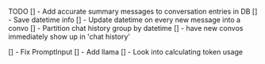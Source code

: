 TODO
[] - Add accurate summary messages to conversation entries in DB
[] - Save datetime info
[] - Update datetime on every new message into a convo
[] - Partition chat history group by datetime
[] - have new convos immediately show up in 'chat history'

[] - Fix PromptInput
[] - Add llama
[] - Look into calculating token usage